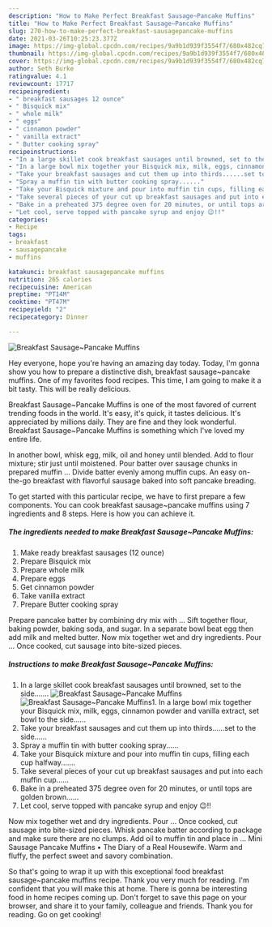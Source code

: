 ```yaml
---
description: "How to Make Perfect Breakfast Sausage~Pancake Muffins"
title: "How to Make Perfect Breakfast Sausage~Pancake Muffins"
slug: 270-how-to-make-perfect-breakfast-sausagepancake-muffins
date: 2021-03-26T10:25:23.377Z
image: https://img-global.cpcdn.com/recipes/9a9b1d939f3554f7/680x482cq70/breakfast-sausagepancake-muffins-recipe-main-photo.jpg
thumbnail: https://img-global.cpcdn.com/recipes/9a9b1d939f3554f7/680x482cq70/breakfast-sausagepancake-muffins-recipe-main-photo.jpg
cover: https://img-global.cpcdn.com/recipes/9a9b1d939f3554f7/680x482cq70/breakfast-sausagepancake-muffins-recipe-main-photo.jpg
author: Seth Burke
ratingvalue: 4.1
reviewcount: 17717
recipeingredient:
- " breakfast sausages 12 ounce"
- " Bisquick mix"
- " whole milk"
- " eggs"
- " cinnamon powder"
- " vanilla extract"
- " Butter cooking spray"
recipeinstructions:
- "In a large skillet cook breakfast sausages until browned, set to the side......."
- "In a large bowl mix together your Bisquick mix, milk, eggs, cinnamon powder and vanilla extract, set bowl to the side......"
- "Take your breakfast sausages and cut them up into thirds......set to the side......"
- "Spray a muffin tin with butter cooking spray......"
- "Take your Bisquick mixture and pour into muffin tin cups, filling each cup halfway......."
- "Take several pieces of your cut up breakfast sausages and put into each muffin cup......"
- "Bake in a preheated 375 degree oven for 20 minutes, or until tops are golden brown......"
- "Let cool, serve topped with pancake syrup and enjoy 😉!!"
categories:
- Recipe
tags:
- breakfast
- sausagepancake
- muffins

katakunci: breakfast sausagepancake muffins 
nutrition: 265 calories
recipecuisine: American
preptime: "PT14M"
cooktime: "PT47M"
recipeyield: "2"
recipecategory: Dinner

---
```



![Breakfast Sausage~Pancake Muffins](https://img-global.cpcdn.com/recipes/9a9b1d939f3554f7/680x482cq70/breakfast-sausagepancake-muffins-recipe-main-photo.jpg)

Hey everyone, hope you're having an amazing day today. Today, I'm gonna show you how to prepare a distinctive dish, breakfast sausage~pancake muffins. One of my favorites food recipes. This time, I am going to make it a bit tasty. This will be really delicious.

Breakfast Sausage~Pancake Muffins is one of the most favored of current trending foods in the world. It's easy, it's quick, it tastes delicious. It's appreciated by millions daily. They are fine and they look wonderful. Breakfast Sausage~Pancake Muffins is something which I've loved my entire life.

In another bowl, whisk egg, milk, oil and honey until blended. Add to flour mixture; stir just until moistened. Pour batter over sausage chunks in prepared muffin … Divide batter evenly among muffin cups. An easy on-the-go breakfast with flavorful sausage baked into soft pancake breading.


To get started with this particular recipe, we have to first prepare a few components. You can cook breakfast sausage~pancake muffins using 7 ingredients and 8 steps. Here is how you can achieve it.

<!--inarticleads1-->

##### The ingredients needed to make Breakfast Sausage~Pancake Muffins:

1. Make ready  breakfast sausages (12 ounce)
1. Prepare  Bisquick mix
1. Prepare  whole milk
1. Prepare  eggs
1. Get  cinnamon powder
1. Take  vanilla extract
1. Prepare  Butter cooking spray


Prepare pancake batter by combining dry mix with … Sift together flour, baking powder, baking soda, and sugar. In a separate bowl beat egg then add milk and melted butter. Now mix together wet and dry ingredients. Pour … Once cooked, cut sausage into bite-sized pieces. 

<!--inarticleads2-->

##### Instructions to make Breakfast Sausage~Pancake Muffins:

1. In a large skillet cook breakfast sausages until browned, set to the side.......
<img src="https://img-global.cpcdn.com/steps/7bd2923d79839181/160x128cq70/breakfast-sausagepancake-muffins-recipe-step-1-photo.jpg" alt="Breakfast Sausage~Pancake Muffins"><img src="https://img-global.cpcdn.com/steps/8f7790427f31d0cf/160x128cq70/breakfast-sausagepancake-muffins-recipe-step-1-photo.jpg" alt="Breakfast Sausage~Pancake Muffins">1. In a large bowl mix together your Bisquick mix, milk, eggs, cinnamon powder and vanilla extract, set bowl to the side......
1. Take your breakfast sausages and cut them up into thirds......set to the side......
1. Spray a muffin tin with butter cooking spray......
1. Take your Bisquick mixture and pour into muffin tin cups, filling each cup halfway.......
1. Take several pieces of your cut up breakfast sausages and put into each muffin cup......
1. Bake in a preheated 375 degree oven for 20 minutes, or until tops are golden brown......
1. Let cool, serve topped with pancake syrup and enjoy 😉!!


Now mix together wet and dry ingredients. Pour … Once cooked, cut sausage into bite-sized pieces. Whisk pancake batter according to package and make sure there are no clumps. Add oil to muffin tin and place in … Mini Sausage Pancake Muffins • The Diary of a Real Housewife. Warm and fluffy, the perfect sweet and savory combination. 

So that's going to wrap it up with this exceptional food breakfast sausage~pancake muffins recipe. Thank you very much for reading. I'm confident that you will make this at home. There is gonna be interesting food in home recipes coming up. Don't forget to save this page on your browser, and share it to your family, colleague and friends. Thank you for reading. Go on get cooking!
